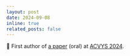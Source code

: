 ```yaml
---
layout: post
date: 2024-09-08
inline: true
related_posts: false
---
```


:dizzy: First author of [a paper](https://acvys.org/proceeding-2024/) (oral) at [ACVYS 2024](https://acvys.org/).
